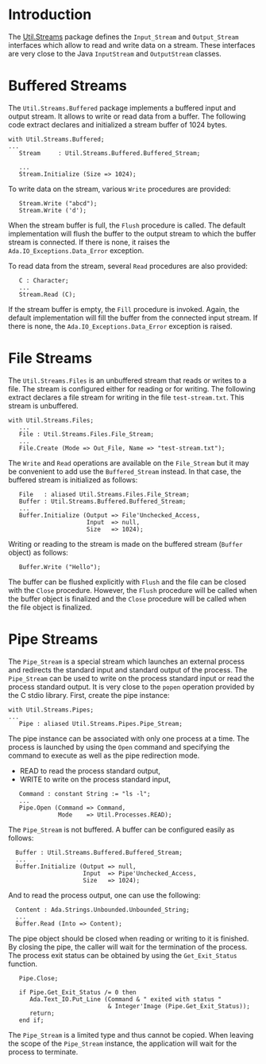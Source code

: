 # Introduction #

The [Util.Streams](http://code.google.com/p/ada-util/source/browse/trunk/src/util-streams.ads) package defines the `Input_Stream` and `Output_Stream` interfaces which
allow to read and write data on a stream.  These interfaces are very close to the Java `InputStream` and `OutputStream` classes.


# Buffered Streams #

The `Util.Streams.Buffered` package implements a buffered input and output stream.
It allows to write or read data from a buffer.  The following code extract declares
and initialized a stream buffer of 1024 bytes.

```
with Util.Streams.Buffered;
...
   Stream     : Util.Streams.Buffered.Buffered_Stream;

   ...
   Stream.Initialize (Size => 1024);
```

To write data on the stream, various `Write` procedures are provided:

```
   Stream.Write ("abcd");
   Stream.Write ('d');
```

When the stream buffer is full, the `Flush` procedure is called.  The default implementation will flush the buffer to the output stream to which the buffer stream
is connected.  If there is none, it raises the `Ada.IO_Exceptions.Data_Error` exception.


To read data from the stream, several `Read` procedures are also provided:

```
   C : Character;
   ...
   Stream.Read (C);
```

If the stream buffer is empty, the `Fill` procedure is invoked.  Again, the default
implementation will fill the buffer from the connected input stream.  If there is none,
the `Ada.IO_Exceptions.Data_Error` exception is raised.

# File Streams #

The `Util.Streams.Files` is an unbuffered stream that reads or writes to a file.
The stream is configured either for reading or for writing.  The following extract
declares a file stream for writing in the file `test-stream.txt`.  This stream is unbuffered.

```
with Util.Streams.Files;
   ...
   File : Util.Streams.Files.File_Stream;
   ...
   File.Create (Mode => Out_File, Name => "test-stream.txt");
```

The `Write` and `Read` operations are available on the `File_Stream` but it may be
convenient to add use the `Buffered_Stream` instead.  In that case, the buffered stream
is initialized as follows:

```
   File   : aliased Util.Streams.Files.File_Stream;
   Buffer : Util.Streams.Buffered.Buffered_Stream;
   ...
   Buffer.Initialize (Output => File'Unchecked_Access,
                      Input  => null,
                      Size   => 1024);
```

Writing or reading to the stream is made on the buffered stream (`Buffer` object)
as follows:

```
   Buffer.Write ("Hello");
```

The buffer can be flushed explicitly with `Flush` and the file can be closed with the
`Close` procedure.  However, the `Flush` procedure will be called when the buffer object
is finalized and the `Close` procedure will be called when the file object is finalized.


# Pipe Streams #

The `Pipe_Stream` is a special stream which launches an external process
and redirects the standard input and standard output of the process.
The `Pipe_Stream` can be used to write on the process standard input
or read the process standard output.  It is very close to the `popen` operation provided by the C stdio library.  First, create the pipe instance:

```
with Util.Streams.Pipes;
...
   Pipe : aliased Util.Streams.Pipes.Pipe_Stream;
```

The pipe instance can be associated with only one process at a time.
The process is launched by using the `Open` command and specifying the
command to execute as well as the pipe redirection mode.

  * READ to read the process standard output,
  * WRITE to write on the process standard input,

```
   Command : constant String := "ls -l";
   ...
   Pipe.Open (Command => Command,
              Mode    => Util.Processes.READ);
```

The `Pipe_Stream` is not buffered.  A buffer can be configured easily as follows:

```
  Buffer : Util.Streams.Buffered.Buffered_Stream;
  ...
  Buffer.Initialize (Output => null,
                     Input  => Pipe'Unchecked_Access,
                     Size   => 1024);
```

And to read the process output, one can use the following:

```
  Content : Ada.Strings.Unbounded.Unbounded_String;
  ...
  Buffer.Read (Into => Content);
```

The pipe object should be closed when reading or writing to it is finished.
By closing the pipe, the caller will wait for the termination of the process.
The process exit status can be obtained by using the `Get_Exit_Status` function.

```
   Pipe.Close;

   if Pipe.Get_Exit_Status /= 0 then
      Ada.Text_IO.Put_Line (Command & " exited with status "
                            & Integer'Image (Pipe.Get_Exit_Status));
      return;
   end if;
```

The `Pipe_Stream` is a limited type and thus cannot be copied.
When leaving the scope of the `Pipe_Stream` instance, the application will
wait for the process to terminate.
